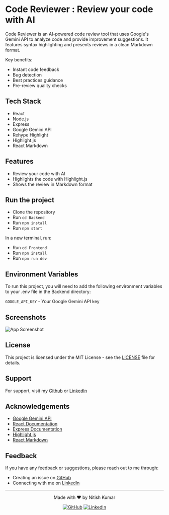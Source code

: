 
# Code Reviewer : Review your code with AI

Code Reviewer is an AI-powered code review tool that uses Google's Gemini API to analyze code and provide improvement suggestions. It features syntax highlighting and presents reviews in a clean Markdown format.

Key benefits:
- Instant code feedback
- Bug detection
- Best practices guidance
- Pre-review quality checks


## Tech Stack

- React
- Node.js
- Express
- Google Gemini API
- Rehype Highlight
- Highlight.js
- React Markdown

## Features

- Review your code with AI
- Highlights the code with Highlight.js
- Shows the review in Markdown format


## Run the project

- Clone the repository
- Run `cd Backend`
- Run `npm install`
- Run `npm start`

In a new terminal, run:

- Run `cd Frontend`
- Run `npm install`
- Run `npm run dev`


## Environment Variables

To run this project, you will need to add the following environment variables to your .env file in the Backend directory:

`GOOGLE_API_KEY` - Your Google Gemini API key

## Screenshots

![App Screenshot](./assets/screenshot.png)

## License

This project is licensed under the MIT License - see the [LICENSE](LICENSE) file for details.

## Support

For support, visit my [Github](https://github.com/c0d1ngthunder) or [LinkedIn](https://www.linkedin.com/in/nitish-thedev/)

## Acknowledgements

- [Google Gemini API](https://ai.google.dev/)
- [React Documentation](https://react.dev/)
- [Express Documentation](https://expressjs.com/)
- [Highlight.js](https://highlightjs.org/)
- [React Markdown](https://remarkjs.github.io/react-markdown/)

## Feedback

If you have any feedback or suggestions, please reach out to me through:
- Creating an issue on [GitHub](https://github.com/c0d1ngthunder/code-reviewer/issues)
- Connecting with me on [LinkedIn](https://www.linkedin.com/in/nitish-thedev/)

---

<div align="center">
  Made with ❤️ by Nitish Kumar

  <br/>

  
  [![GitHub](https://img.shields.io/badge/github-%23121011.svg?style=for-the-badge&logo=github&logoColor=white)](https://github.com/c0d1ngthunder)
  [![LinkedIn](https://img.shields.io/badge/linkedin-%230A66C2.svg?style=for-the-badge&logo=linkedin&logoColor=white&labelColor=0A66C2&color=0D76E3)](https://linkedin.com/in/nitish-thedev/)
</div>

